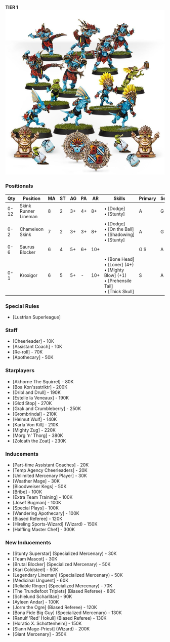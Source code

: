 ﻿**TIER 1**
![](../media/teams/BBS2LizardmenTeamLead.jpg)

### Positionals

| Qty  | Position             | MA | ST | AG | PA  | AR  | Skills                                                                                                 | Primary | Secondary | Cost |
| ---- | -------------------- | - | - | -- | -- | --- | ------------------------------------------------------------------------------------------------------ | ------- | --------- | ---- |
| 0-12 | Skink Runner Lineman | 8 | 2 | 3+ | 4+ | 8+  | • [Dodge]<br /> • [Stunty]                                                                                 | A       | G P S     | 60K  |
| 0-2  | Chameleon Skink      | 7 | 2 | 3+ | 3+ | 8+  | • [Dodge]<br /> • [On the Ball] <br /> • [Shadowing] <br /> • [Stunty]                                           | A       | G P S     | 70K  |
| 0-6  | Saurus Blocker       | 6 | 4 | 5+ | 6+ | 10+ |                                                                                                        | G S     | A         | 85K  |
| 0-1  | Kroxigor             | 6 | 5 | 5+ | -  | 10+ | • [Bone Head]<br /> • [Loner] (4+) <br /> • [Mighty Blow] (+1) <br /> • [Prehensile Tail] <br /> • [Thick Skull] | S       | A G       | 140K |

### Special Rules

* [Lustrian Superleague]

### Staff

* [Cheerleader] - 10K
* [Assistant Coach] - 10K
* [Re-roll] - 70K
* [Apothecary]  - 50K

### Starplayers

* [Akhorne The Squirrel] - 80K
* [Boa Kon'ssstriktr] - 200K
* [Dribl and Drull] - 190K
* [Estelle la Veneaux] - 190K
* [Glotl Stop] - 270K
* [Grak and Crumbleberry] - 250K
* [Grombrindal] - 210K
* [Helmut Wulf] - 140K
* [Karla Von Kill] - 210K
* [Mighty Zug] - 220K
* [Morg 'n' Thorg] - 380K
* [Zolcath the Zoat] - 230K

### Inducements

* [Part-time Assistant Coaches] - 20K
* [Temp Agency Cheerleaders] - 20K
* [Unlimited Mercenary Player] - 30K
* [Weather Mage] - 30K
* [Bloodweiser Kegs] - 50K
* [Bribe] - 100K
* [Extra Team Training] - 100K
* [Josef Bugman] - 100K
* [Special Plays] - 100K
* [Wandering Apothecary] - 100K
* [Biased Referee] - 120K
* [Hireling Sports-Wizard] (Wizard) - 150K
* [Halfling Master Chef] - 300K

### New Inducements

* [Stunty Superstar] (Specialized Mercenary) - 30K
* [Team Mascot] - 30K
* [Brutal Blocker] (Specialized Mercenary) - 50K
* [Kari Coldsteel] - 50K
* [Legendary Lineman] (Specialized Mercenary) - 50K
* [Medicinal Unguent] - 60K
* [Reliable Ringer] (Specialized Mercenary) - 70K
* [The Trundlefoot Triplets] (Biased Referee) - 80K
* [Schielund Scharlitan] - 90K
* [Ayleen Andar] - 100K
* [Jorm the Ogre] (Biased Referee) - 120K
* [Bona Fide Big Guy] (Specialized Mercenary) - 130K
* [Ranulf 'Red' Hokuli] (Biased Referee) - 130K
* [Horatio X. Schottenheim] - 150K
* [Slann Mage-Priest] (Wizard) - 200K
* [Giant Mercenary] - 350K
